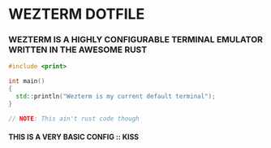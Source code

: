 # WEZTERM DOTFILE

### WEZTERM IS A HIGHLY CONFIGURABLE TERMINAL EMULATOR WRITTEN IN THE AWESOME RUST

```cpp
#include <print>

int main()
{
  std::println("Wezterm is my current default terminal");
}

// NOTE: This ain't rust code though

```

#### THIS IS A VERY BASIC CONFIG :: KISS
